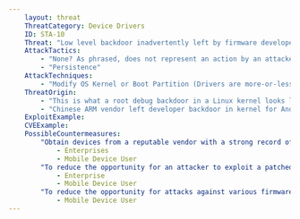 ```yaml
---
    layout: threat
    ThreatCategory: Device Drivers
    ID: STA-10
    Threat: "Low level backdoor inadvertently left by firmware developer"
    AttackTactics:
        - "None? As phrased, does not represent an action by an attacker."
        - "Persistence"
    AttackTechniques:
        - "Modify OS Kernel or Boot Partition (Drivers are more-or-less, kernel modules, and will be executed with the same permission level as the kernel)"
    ThreatOrigin:
        - "This is what a root debug backdoor in a Linux kernel looks like [^207]"
        - "Chinese ARM vendor left developer backdoor in kernel for Android, other devices [^208]"
    ExploitExample:
    CVEExample:
    PossibleCountermeasures:
        "Obtain devices from a reputable vendor with a strong record of addressing security flaws in a timely fashion.":
            - Enterprises
            - Mobile Device User
        "To reduce the opportunity for an attacker to exploit a patched vulnerability, ensure security updates are applied in a timely manner by configuring automated installation of or, at a minimum, automatic notification of the availability of security updates.":
            - Enterprise
            - Mobile Device User
        "To reduce the opportunity for attacks against various firmware components, disable device features when not in use (e.g., Bluetooth, Wi-Fi, NFC), and globally revoke access to unused device sensors or OS-provided functions (e.g., camera, microphone, location services).":
            - Mobile Device User
---
```

